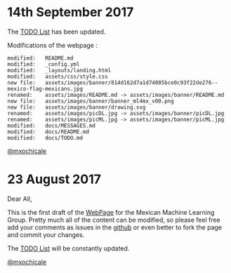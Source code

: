 

# 14th September 2017


The [TODO List](https://github.com/MexicanMachineLearningGroup/webpage/blob/master/docs/TODO.md)
has been updated.

Modifications of the webpage :

```
modified:   README.md
modified:   _config.yml
modified:   _layouts/landing.html
modified:   assets/css/style.css
new file:   assets/images/banner/814d162d7a1d74085bce0c93f22de276--mexico-flag-mexicans.jpg
renamed:    assets/images/README.md -> assets/images/banner/README.md
new file:   assets/images/banner/banner_ml4mx_v00.png
new file:   assets/images/banner/drawing.svg
renamed:    assets/images/picDL.jpg -> assets/images/banner/picDL.jpg
renamed:    assets/images/picML.jpg -> assets/images/banner/picML.jpg
modified:   docs/MESSAGES.md
modified:   docs/README.md
modified:   docs/TODO.md
```


[@mxochicale](https://github.com/mxochicale)




# 23 August 2017

Dear All,

This is the first draft of the [WebPage](https://mexicanmachinelearninggroup.github.io/webpage/)
for the Mexican Machine Learning Group.
Pretty much all of the content can be modified, so please feel free add your
comments as issues in the [github](https://github.com/MexicanMachineLearningGroup/webpage)
or even better to fork the page and commit your changes.

The [TODO List](https://github.com/MexicanMachineLearningGroup/webpage/blob/master/docs/TODO.md)
will be constantly updated.

[@mxochicale](https://github.com/mxochicale)
